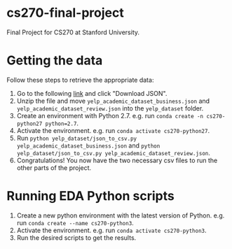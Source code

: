 # cs270-final-project
Final Project for CS270 at Stanford University.

# Getting the data
Follow these steps to retrieve the appropriate data:
1. Go to the following [link](https://www.yelp.com/dataset/download) and click "Download JSON".
2. Unzip the file and move `yelp_academic_dataset_business.json` and `yelp_academic_dataset_review.json` into the `yelp_dataset` folder.
3. Create an environment with Python 2.7. e.g. run `conda create -n cs270-python27 python=2.7`.
4. Activate the environment. e.g. run `conda activate cs270-python27`.
5. Run `python yelp_dataset/json_to_csv.py yelp_academic_dataset_business.json` and `python yelp_dataset/json_to_csv.py yelp_academic_dataset_review.json`.
6. Congratulations! You now have the two necessary csv files to run the other parts of the project.

# Running EDA Python scripts
1. Create a new python environment with the latest version of Python. e.g. run `conda create --name cs270-python3`.
2. Activate the environment. e.g. run `conda activate cs270-python3`.
3. Run the desired scripts to get the results.
